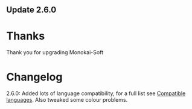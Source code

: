 ## Update 2.6.0

# Thanks
Thank you for upgrading Monokai-Soft

# Changelog
2.6.0: Added lots of language compatibility, for a full list see [Compatible languages](https://github.com/ThePythonGuy3/Monokai-Soft/Resources/comp.md). Also tweaked some colour problems.
